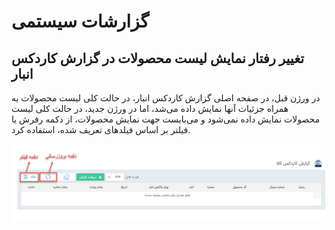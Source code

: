 # گزارشات سیستمی

## تغییر رفتار نمایش لیست محصولات در گزارش کاردکس انبار

در ورژن قبل، در صفحه اصلی گزارش کاردکس انبار، در حالت کلی لیست محصولات به همراه جزئیات آنها نمایش داده می‌شد، اما در ورژن جدید، در حالت کلی لیست محصولات نمایش داده نمی‌شود و می‌بایست جهت نمایش محصولات، از دکمه رفرش یا فیلتر بر اساس فیلدهای تعریف شده، استفاده کرد.

![photo](https://raw.githubusercontent.com/1stco/PayamGostarDocs/master/releasenote/2.6.0/kardekseAnbar.jpg)
